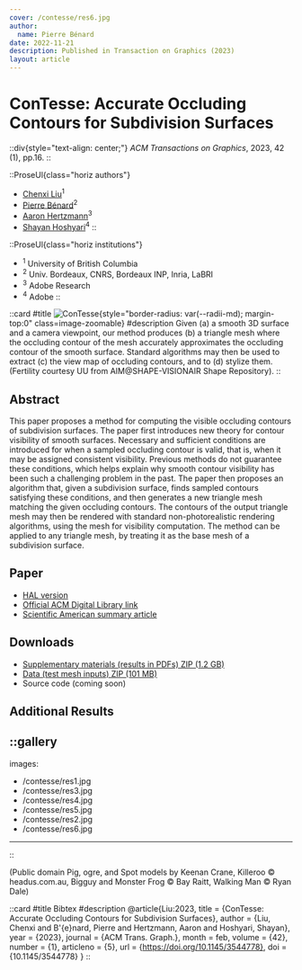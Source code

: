 ```yaml
---
cover: /contesse/res6.jpg
author:
  name: Pierre Bénard
date: 2022-11-21
description: Published in Transaction on Graphics (2023)
layout: article
---
```


# ConTesse: Accurate Occluding Contours for Subdivision Surfaces

::div{style="text-align: center;"}
_ACM Transactions on Graphics_, 2023, 42 (1), pp.16.
::

::ProseUl{class="horiz authors"}
- [Chenxi Liu](https://www.cs.ubc.ca/~chenxil/)<sup>1</sup>
- [Pierre Bénard](https://www.labri.fr/perso/pbenard/)<sup>2</sup>
- [Aaron Hertzmann](https://www.dgp.toronto.edu/~hertzman/)<sup>3</sup>
- [Shayan Hoshyari](https://hooshi.gitlab.io/)<sup>4</sup>
::

::ProseUl{class="horiz institutions"}
- <sup>1</sup> University of British Columbia
- <sup>2</sup> Univ. Bordeaux, CNRS, Bordeaux INP, Inria, LaBRI
- <sup>3</sup> Adobe Research
- <sup>4</sup> Adobe
::

::card
#title
![ConTesse](/contesse/representative.jpg){style="border-radius: var(--radii-md); margin-top:0" class=image-zoomable}
#description
Given (a) a smooth 3D surface and a camera viewpoint, our method produces (b) a triangle mesh where the occluding contour of the mesh accurately approximates the occluding contour of the smooth surface. Standard algorithms may then be used to extract (c) the view map of occluding contours, and to (d) stylize them. (Fertility courtesy UU from AIM@SHAPE-VISIONAIR Shape Repository).
::


## Abstract

This paper proposes a method for computing the visible occluding contours of subdivision surfaces. The paper first introduces new theory for contour visibility of smooth surfaces. Necessary and sufficient conditions are introduced for when a sampled occluding contour is valid, that is, when it may be assigned consistent visibility. Previous methods do not guarantee these conditions, which helps explain why smooth contour visibility has been such a challenging problem in the past. The paper then proposes an algorithm that, given a subdivision surface, finds sampled contours satisfying these conditions, and then generates a new triangle mesh matching the given occluding contours. The contours of the output triangle mesh may then be rendered with standard non-photorealistic rendering algorithms, using the mesh for visibility computation. The method can be applied to any triangle mesh, by treating it as the base mesh of a subdivision surface.

## Paper

- [HAL version](https://hal.inria.fr/hal-03699140v1)
- [Official ACM Digital Library link](https://dl.acm.org/doi/10.1145/3544778)
- [Scientific American summary article](https://www.scientificamerican.com/article/discovery-helps-computers-draw-intricate-two-dimensional-animations/)

## Downloads

- [Supplementary materials (results in PDFs) ZIP (1.2 GB)](https://dgp.toronto.edu/~hertzman/contesse/supplementary.zip)
- [Data (test mesh inputs) ZIP (101 MB)](https://dgp.toronto.edu/~hertzman/contesse/contesse_inputs.zip)
- Source code (coming soon)

## Additional Results

::gallery
---
images:
  - /contesse/res1.jpg
  - /contesse/res3.jpg
  - /contesse/res4.jpg
  - /contesse/res5.jpg
  - /contesse/res2.jpg
  - /contesse/res6.jpg
---
::

(Public domain Pig, ogre, and Spot models by Keenan Crane, Killeroo © headus.com.au, Bigguy and Monster Frog © Bay Raitt, Walking Man © Ryan Dale)

::card
#title
Bibtex
#description
    @article{Liu:2023,
      title = {ConTesse: Accurate Occluding Contours for Subdivision Surfaces},
      author = {Liu, Chenxi and B\'{e}nard, Pierre and Hertzmann, Aaron and Hoshyari, Shayan},
      year = {2023},
      journal = {ACM Trans. Graph.},
      month = feb,
      volume = {42},
      number = {1},
      articleno = {5},
      url = {https://doi.org/10.1145/3544778},
      doi = {10.1145/3544778}
    }
::